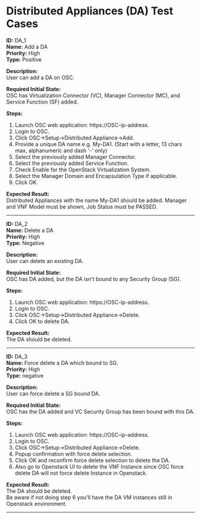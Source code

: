 # Distributed Appliances (DA) Test Cases

**ID:** DA_1  
**Name:** Add a DA  
**Priority:** High  
**Type:** Positive  

**Description:**  
User can add a DA on OSC.

**Required Initial State:**  
OSC has Virtualization Connector (VC), Manager Connector (MC), and Service Function (SF) added.

**Steps:**  
1. Launch OSC web application: https://OSC-ip-address.  
2. Login to OSC.  
3. Click OSC->Setup->Distributed Appliance->Add.  
4. Provide a unique DA name e.g. My-DA1. (Start with a letter, 13 chars max, alphanumeric and dash '-' only)
5. Select the previously added Manager Connector.  
6. Select the previously added Service Function.  
7. Check Enable for the OpenStack Virtualization System.
8. Select the Manager Domain and Encapsulation Type if applicable.  
9. Click OK.  

**Expected Result:**  
Distributed Appliances with the name My-DA1 should be added. Manager and VNF Model must be shown, Job Status must be PASSED.

****

**ID:** DA_2  
**Name:** Delete a DA  
**Priority:** High  
**Type:** Negative  

**Description:**  
User can delete an existing DA.

**Required Initial State:**  
OSC has DA added, but the DA isn't bound to any Security Group (SG).  

**Steps:**   
1. Launch OSC web application: https://OSC-ip-address.  
2. Login to OSC.  
3. Click OSC->Setup->Distributed Appliance->Delete.  
4. Click OK to delete DA.  

**Expected Result:**  
The DA should be deleted.

****

**ID:** DA_3  
**Name:** Force delete a DA which bound to SG.  
**Priority:** High  
**Type:** negative  

**Description:**  
User can force delete a SG bound DA.

**Required Initial State:**  
OSC has the DA added and VC Security Group has been bound with this DA.

**Steps:**    
1. Launch OSC web application: https://OSC-ip-address.  
2. Login to OSC.  
3. Click OSC->Setup->Distributed Appliance->Delete.  
4. Popup confirmation with force delete selection.  
5. Click OK and reconfirm force delete selection to delete the DA.  
6. Also go to Openstack UI to delete the VNF Instance since OSC force delete DA will not force delete Instance in Openstack.  

**Expected Result:**  
The DA should be deleted.  
Be aware if not doing step 6 you'll have the DA VM instances still in Openstack environment.

****
